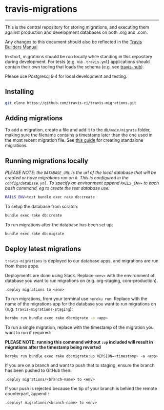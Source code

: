 travis-migrations
=================
_________________

This is the central repository for storing migrations, and executing them against production and development databases on both .org and .com.

Any changes to this document should also be reflected in the [Travis Builders Manual](https://builders.travis-ci.com/engineering/database/migration-processes)

In short, migrations should be run locally while standing in this repository during development. For tests (e.g. via `.travis.yml`) applications should contain their own tooling that loads the schema (e.g. see [travis-hub](https://github.com/travis-ci/travis-hub/blob/master/Rakefile#L12)).

Please use Postgresql 9.4 for local development and testing.

Installing
----------

``` bash
git clone https://github.com/travis-ci/travis-migrations.git
```

Adding migrations
-------------------

To add a migration, create a file and add it to the `db/main/migrate` folder, making sure the filename contains a timestamp later than the one used in the most recent migration file. See [this guide](http://edgeguides.rubyonrails.org/active_record_migrations.html#creating-a-standalone-migration) for creating standalone migrations.

Running migrations locally
--------------------------

<em>PLEASE NOTE: the `DATABASE_URL` is the url of the local database that will be created or have migrations run on it. This is configured in the `config/database.yml`. To specify an environment append `RAILS_ENV=` to each bash command, eg to create the test database use:</em>

```bash
RAILS_ENV=test bundle exec rake db:create
```

To setup the database from scratch:

``` bash
bundle exec rake db:create
```

To run migrations after the database has been set up:

``` bash
bundle exec rake db:migrate
```

Deploy latest migrations
------------------------

`travis-migrations` is deployed to our database apps, and migrations are run from these apps.

Deployments are done using Slack.
Replace `<env>` with the environment of database you want to run migrations on (e.g. org-staging, com-production).

```
.deploy migrations to <env>
```

To run migrations, from your terminal use `heroku run`.
Replace <app> with the name of the migrations app for the database you want to run migrations on (e.g. `travis-migrations-staging`):

``` bash
heroku run bundle exec rake db:migrate -a <app>
```

To run a single migration, replace <timestamp> with the timestamp of the migration you want to run if required:

**PLEASE NOTE: running this command without `:up` included will result in migrations after the timestamp being reverted**

``` bash
heroku run bundle exec rake db:migrate:up VERSION=<timestamp> -a <app>
```

If you are on a branch and want to push that to staging, ensure the branch has been pushed to GitHub then:
```
.deploy migrations/<branch-name> to <env>
```

If your push is rejected because the tip of your branch is behind the remote counterpart, append `!`

```
.deploy! migrations/<branch-name> to <env>
```
